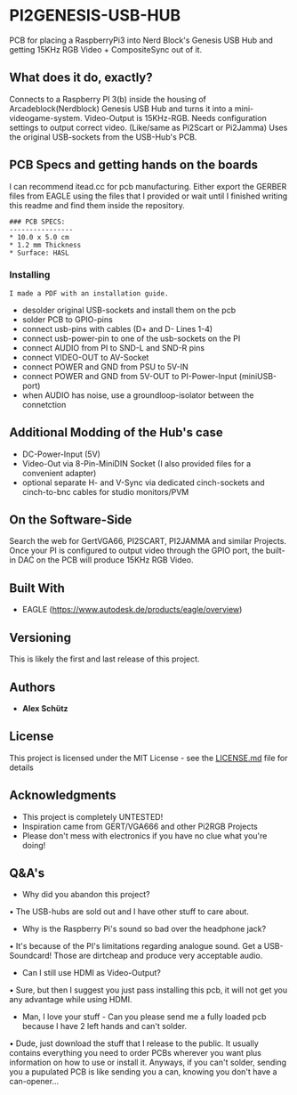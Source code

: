 # PI2GENESIS-USB-HUB

PCB for placing a RaspberryPi3 into Nerd Block's Genesis USB Hub and getting 15KHz RGB Video + CompositeSync out of it.

## What does it do, exactly?

Connects to a Raspberry PI 3(b) inside the housing of Arcadeblock(Nerdblock) Genesis USB Hub and turns it into a mini-videogame-system.
Video-Output is 15KHz-RGB. Needs configuration settings to output correct video. (Like/same as Pi2Scart or Pi2Jamma)
Uses the original USB-sockets from the USB-Hub's PCB.

## PCB Specs and getting hands on the boards
I can recommend itead.cc for pcb manufacturing. Either export the GERBER files from EAGLE using the files that I provided or wait until I finished writing this readme and find them inside the repository.
```
### PCB SPECS:
----------------
* 10.0 x 5.0 cm
* 1.2 mm Thickness
* Surface: HASL
```

### Installing

```
I made a PDF with an installation guide.
```
* desolder original USB-sockets and install them on the pcb
* solder PCB to GPIO-pins
* connect usb-pins with cables (D+ and D- Lines 1-4)
* connect usb-power-pin to one of the usb-sockets on the PI
* connect AUDIO from PI to SND-L and SND-R pins
* connect VIDEO-OUT to AV-Socket
* connect POWER and GND from PSU to 5V-IN
* connect POWER and GND from 5V-OUT to PI-Power-Input (miniUSB-port)
* when AUDIO has noise, use a groundloop-isolator between the connetction


## Additional Modding of the Hub's case

* DC-Power-Input (5V)
* Video-Out via 8-Pin-MiniDIN Socket (I also provided files for a convenient adapter)
* optional separate H- and V-Sync via dedicated cinch-sockets and cinch-to-bnc cables for studio monitors/PVM


## On the Software-Side

Search the web for GertVGA66, PI2SCART, PI2JAMMA and similar Projects. Once your PI is configured to output video through the GPIO port, the built-in DAC on the PCB will produce 15KHz RGB Video.



## Built With

* EAGLE (https://www.autodesk.de/products/eagle/overview)


## Versioning

This is likely the first and last release of this project.


## Authors

* **Alex Schütz**


## License

This project is licensed under the MIT License - see the [LICENSE.md](LICENSE.md) file for details


## Acknowledgments

* This project is completely UNTESTED!
* Inspiration came from GERT/VGA666 and other Pi2RGB Projects
* Please don't mess with electronics if you have no clue what you're doing!


## Q&A's

* Why did you abandon this project?

• The USB-hubs are sold out and I have other stuff to care about.

* Why is the Raspberry Pi's sound so bad over the headphone jack?

• It's because of the PI's limitations regarding analogue sound. Get a USB-Soundcard! Those are dirtcheap and produce very acceptable audio.

* Can I still use HDMI as Video-Output?

• Sure, but then I suggest you just pass installing this pcb, it will not get you any advantage while using HDMI.

* Man, I love your stuff - Can you please send me a fully loaded pcb because I have 2 left hands and can't solder.

• Dude, just download the stuff that I release to the public. It usually contains everything you need to order PCBs wherever you want plus information on how to use or install it. Anyways, if you can't solder, sending you a pupulated PCB is like sending you a can, knowing you don't have a can-opener...
